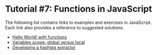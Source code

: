 # Tutorial #7: Functions in JavaScript

The following list contains links to examples and exercises in JavaScript. Each link also provides a reference to suggested solutions.
- [Hello World! with functions](https://jsfiddle.net/joseortiz/xyua8s3f/)
- [Variables scope: global versus local](https://jsfiddle.net/joseortiz/xd5pumoq/)
- [Developing a hashtag extractor](https://jsfiddle.net/joseortiz/rhyxctzo/)
